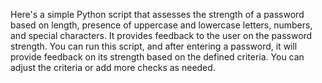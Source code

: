 Here's a simple Python script that assesses the strength of a password based on length, presence of uppercase and lowercase letters, numbers, and special characters. 
It provides feedback to the user on the password strength. You can run this script, and after entering a password, it will provide feedback on its strength based on the defined criteria. 
You can adjust the criteria or add more checks as needed.

